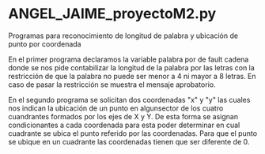 # ANGEL_JAIME_proyectoM2.py
Programas para reconocimiento de longitud de palabra y ubicación de punto por coordenada

En el primer programa declaramos la variable palabra por de fault cadena donde
se nos pide contabilizar la longitud de la palabra por las letras
con la restricción de que la palabra no puede ser menor a 4 ni mayor a 8 letras.
En caso de pasar la restricción se muestra el mensaje aprobatorio.

En el segundo programa se solicitan dos coordenadas "x" y "y" las cuales 
nos indican la ubicación de un punto en algunsector de los cuatro cuandrantes
formados por los ejes de X y Y.
De esta forma se asignan condicionantes a cada coordenada para esta poder determinar en 
cual cuadrante se ubica el punto referido por las coordenadas.
Para que el punto se ubique en un cuadrante las coordenadas tienen que ser diferente de 0.

